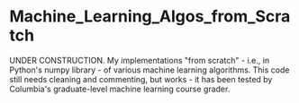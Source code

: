 # Machine_Learning_Algos_from_Scratch

UNDER CONSTRUCTION. My implementations "from scratch" - i.e., in Python's numpy library - of various machine learning algorithms. This code still needs cleaning and commenting, but works - it has been tested by Columbia's graduate-level machine learning course grader. 
